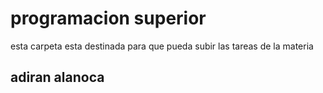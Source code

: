 # programacion superior
 esta carpeta esta destinada para que pueda subir las tareas de la materia 
## adiran alanoca